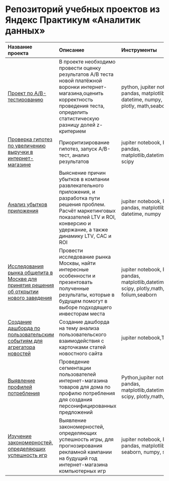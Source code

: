 # Репозиторий учебных проектов из Яндекс Практикум «Аналитик данных»

| Название проекта | Описание | Инструменты | 
| :---------------------- | :---------------------- | :---------------------- |
| [Проект по А/B-тестированию](https://github.com/varvaramambetova/portfolio/tree/main/AB-test%201)| В проекте необходимо провести оценку результатов А/В теста новой платёжной воронки интернет-магазина,оценить корректность проведения теста, определить статистическую разницу долей z-критерием| python, jupiter notebook pandas, matplotlib, datetime, numpy, scipy, plotly, math,seaborn|
| [Проверка гипотез по увеличению выручки в интернет-магазине](https://github.com/varvaramambetova/portfolio/tree/main/AB-test)| Приоритизирование гипотез, запуск A/B-тест, анализ результатов| jupiter notebook, Python, pandas, matplotlib,datetime,numpy, scipy|
| [Анализ убытков приложения](https://github.com/varvaramambetova/portfolio/tree/main/application)| Выяснение причин убытков в компании развлекательного приложения, и разработка пути решения проблем. Расчёт маркетинговых показателей LTV и ROI, конверсию и удержание, а также динамику LTV, CAC и ROI| jupiter notebook, Python, pandas, matplotlib, datetime, numpy|
| [Исследования рынка общепита в Москве для принятия решения об открытии нового заведения](https://github.com/varvaramambetova/portfolio/tree/main/business)| Провести исследование рынка Москвы, найти интересные особенности и презентовать полученные результаты, которые в будущем помогут в выборе подходящего инвесторам места|jupiter notebook, Python, pandas, matplotlib,datetime,numpy, scipy, plotly,math,json, folium,seaborn|
| [Создание дашборда по пользовательским событиям для агрегатора новостей](https://github.com/varvaramambetova/portfolio/tree/main/dashboard)|Создание дашборда на тему анализа пользовательского взаимодействия с карточками статей новостного сайта|jupiter notebook,Tableau|
| [Выявление профилей потребления](https://github.com/varvaramambetova/portfolio/tree/main/e-com)|Проведение сегментации пользователей интернет-магазина товаров для дома по профилю потребления для создания персонифицированных предложений|Python,jupiter notebook pandas, matplotlib,datetime,numpy, scipy, plotly,math,seaborn|
| [Изучение закономерностей, определяющих успешность игр](https://github.com/varvaramambetova/portfolio/tree/main/gamedev)|Выявление закономерностей, определяющих успешность игры, для прогнозирования рекламной кампании на будущий год интернет-магазина компьютерных игр|jupiter notebook, Python, pandas, matplotlib, seaborn, numpy, scipy|
